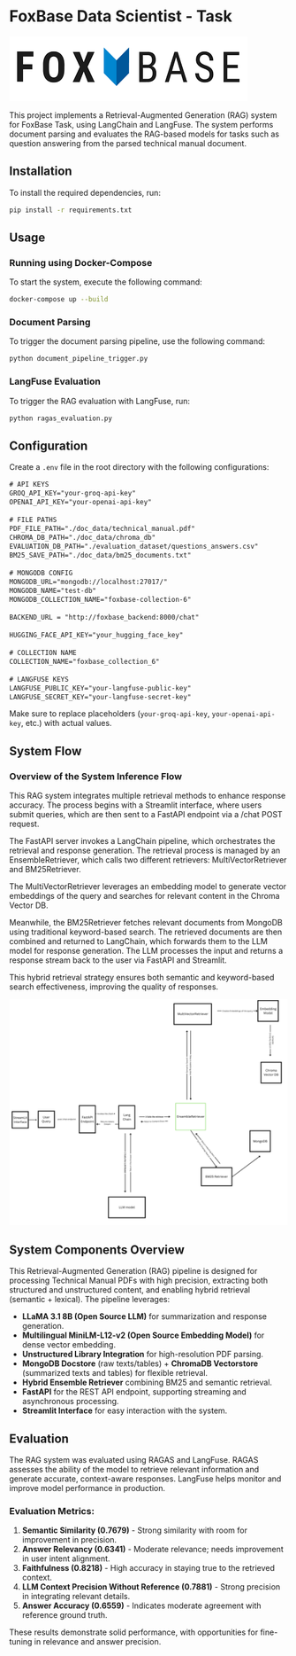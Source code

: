 # FoxBase Data Scientist - Task

![Logo](ui_interface/assets/logo.png)

This project implements a Retrieval-Augmented Generation (RAG) system for FoxBase Task, using LangChain and LangFuse. The system performs document parsing and evaluates the RAG-based models for tasks such as question answering from the parsed technical manual document.

## Installation

To install the required dependencies, run:

```bash
pip install -r requirements.txt
```

## Usage

### Running using Docker-Compose

To start the system, execute the following command:

```bash
docker-compose up --build
```

### Document Parsing

To trigger the document parsing pipeline, use the following command:

```bash
python document_pipeline_trigger.py
```

### LangFuse Evaluation

To trigger the RAG evaluation with LangFuse, run:

```bash
python ragas_evaluation.py
```

## Configuration

Create a `.env` file in the root directory with the following configurations:

```env
# API KEYS
GROQ_API_KEY="your-groq-api-key"
OPENAI_API_KEY="your-openai-api-key"

# FILE PATHS
PDF_FILE_PATH="./doc_data/technical_manual.pdf"
CHROMA_DB_PATH="./doc_data/chroma_db"
EVALUATION_DB_PATH="./evaluation_dataset/questions_answers.csv"
BM25_SAVE_PATH="./doc_data/bm25_documents.txt"

# MONGODB CONFIG
MONGODB_URL="mongodb://localhost:27017/"
MONGODB_NAME="test-db"
MONGODB_COLLECTION_NAME="foxbase-collection-6"

BACKEND_URL = "http://foxbase_backend:8000/chat"

HUGGING_FACE_API_KEY="your_hugging_face_key"

# COLLECTION NAME
COLLECTION_NAME="foxbase_collection_6"

# LANGFUSE KEYS
LANGFUSE_PUBLIC_KEY="your-langfuse-public-key"
LANGFUSE_SECRET_KEY="your-langfuse-secret-key"
```

Make sure to replace placeholders (`your-groq-api-key`, `your-openai-api-key`, etc.) with actual values.

## System Flow

### Overview of the System Inference Flow
This RAG system integrates multiple retrieval methods to enhance response accuracy. The process begins with a Streamlit interface, where users submit queries, which are then sent to a FastAPI endpoint via a /chat POST request.

The FastAPI server invokes a LangChain pipeline, which orchestrates the retrieval and response generation. The retrieval process is managed by an EnsembleRetriever, which calls two different retrievers: MultiVectorRetriever and BM25Retriever.

The MultiVectorRetriever leverages an embedding model to generate vector embeddings of the query and searches for relevant content in the Chroma Vector DB.

Meanwhile, the BM25Retriever fetches relevant documents from MongoDB using traditional keyword-based search.
The retrieved documents are then combined and returned to LangChain, which forwards them to the LLM model for response generation. The LLM processes the input and returns a response stream back to the user via FastAPI and Streamlit.

This hybrid retrieval strategy ensures both semantic and keyword-based search effectiveness, improving the quality of responses.

![Logo](assets/overview.png)

## System Components Overview

This Retrieval-Augmented Generation (RAG) pipeline is designed for processing Technical Manual PDFs with high precision, extracting both structured and unstructured content, and enabling hybrid retrieval (semantic + lexical). The pipeline leverages:

- **LLaMA 3.1 8B (Open Source LLM)** for summarization and response generation.
- **Multilingual MiniLM-L12-v2 (Open Source Embedding Model)** for dense vector embedding.
- **Unstructured Library Integration** for high-resolution PDF parsing.
- **MongoDB Docstore** (raw texts/tables) + **ChromaDB Vectorstore** (summarized texts and tables) for flexible retrieval.
- **Hybrid Ensemble Retriever** combining BM25 and semantic retrieval.
- **FastAPI** for the REST API endpoint, supporting streaming and asynchronous processing.
- **Streamlit Interface** for easy interaction with the system.


## Evaluation

The RAG system was evaluated using RAGAS and LangFuse. RAGAS assesses the ability of the model to retrieve relevant information and generate accurate, context-aware responses. LangFuse helps monitor and improve model performance in production.

### Evaluation Metrics:
1. **Semantic Similarity (0.7679)** - Strong similarity with room for improvement in precision.
2. **Answer Relevancy (0.6341)** - Moderate relevance; needs improvement in user intent alignment.
3. **Faithfulness (0.8218)** - High accuracy in staying true to the retrieved context.
4. **LLM Context Precision Without Reference (0.7881)** - Strong precision in integrating relevant details.
5. **Answer Accuracy (0.6559)** - Indicates moderate agreement with reference ground truth.

These results demonstrate solid performance, with opportunities for fine-tuning in relevance and answer precision.
